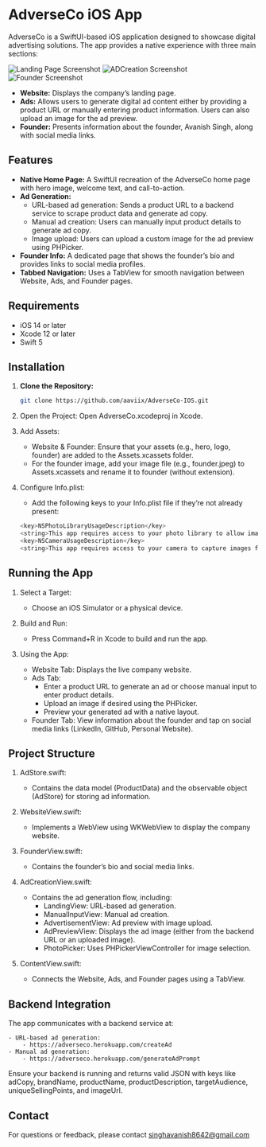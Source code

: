 # AdverseCo iOS App

AdverseCo is a SwiftUI-based iOS application designed to showcase digital advertising solutions. The app provides a native experience with three main sections:

  ![Landing Page Screenshot](IMG_7710.png)
  ![ADCreation Screenshot](IMG_7711.png)
  ![Founder Screenshot](IMG_7712.png)


- **Website:** Displays the company’s landing page.
- **Ads:** Allows users to generate digital ad content either by providing a product URL or manually entering product information. Users can also upload an image for the ad preview.
- **Founder:** Presents information about the founder, Avanish Singh, along with social media links.

## Features

- **Native Home Page:** A SwiftUI recreation of the AdverseCo home page with hero image, welcome text, and call-to-action.
- **Ad Generation:** 
  - URL-based ad generation: Sends a product URL to a backend service to scrape product data and generate ad copy.
  - Manual ad creation: Users can manually input product details to generate ad copy.
  - Image upload: Users can upload a custom image for the ad preview using PHPicker.
- **Founder Info:** A dedicated page that shows the founder’s bio and provides links to social media profiles.
- **Tabbed Navigation:** Uses a TabView for smooth navigation between Website, Ads, and Founder pages.

## Requirements

- iOS 14 or later
- Xcode 12 or later
- Swift 5

## Installation

1. **Clone the Repository:**

   ```bash
   git clone https://github.com/aaviix/AdverseCo-IOS.git
   ```

2. Open the Project:
    Open AdverseCo.xcodeproj in Xcode.

3. Add Assets:
    - Website & Founder: Ensure that your assets (e.g., hero, logo, founder) are added to the Assets.xcassets folder.
    - For the founder image, add your image file (e.g., founder.jpeg) to Assets.xcassets and rename it to founder (without extension).

4. Configure Info.plist:
    - Add the following keys to your Info.plist file if they’re not already present:

    ```bash
    <key>NSPhotoLibraryUsageDescription</key>
    <string>This app requires access to your photo library to allow image uploads for ads.</string>
    <key>NSCameraUsageDescription</key>
    <string>This app requires access to your camera to capture images for ads (if needed).</string>
    ```
## Running the App

1. Select a Target:
    - Choose an iOS Simulator or a physical device.

2. Build and Run:
    - Press Command+R in Xcode to build and run the app.

3. Using the App:
    - Website Tab: Displays the live company website.
    - Ads Tab:
        - Enter a product URL to generate an ad or choose manual input to enter product details.
        - Upload an image if desired using the PHPicker.
        - Preview your generated ad with a native layout.
    - Founder Tab: View information about the founder and tap on social media links (LinkedIn, GitHub, Personal Website).

## Project Structure

1. AdStore.swift:
    - Contains the data model (ProductData) and the observable object (AdStore) for storing ad information.

2. WebsiteView.swift:
    - Implements a WebView using WKWebView to display the company website.
    
3. FounderView.swift:
    - Contains the founder’s bio and social media links.

4. AdCreationView.swift:
    - Contains the ad generation flow, including:
        - LandingView: URL-based ad generation.
        - ManualInputView: Manual ad creation.
        - AdvertisementView: Ad preview with image upload.
        - AdPreviewView: Displays the ad image (either from the backend URL or an uploaded image).
        - PhotoPicker: Uses PHPickerViewController for image selection.

5. ContentView.swift:
    - Connects the Website, Ads, and Founder pages using a TabView.

## Backend Integration

The app communicates with a backend service at:

    - URL-based ad generation:
        - https://adverseco.herokuapp.com/createAd
    - Manual ad generation:
        - https://adverseco.herokuapp.com/generateAdPrompt

Ensure your backend is running and returns valid JSON with keys like adCopy, brandName, productName, productDescription, targetAudience, uniqueSellingPoints, and imageUrl.

## Contact

For questions or feedback, please contact singhavanish8642@gmail.com
